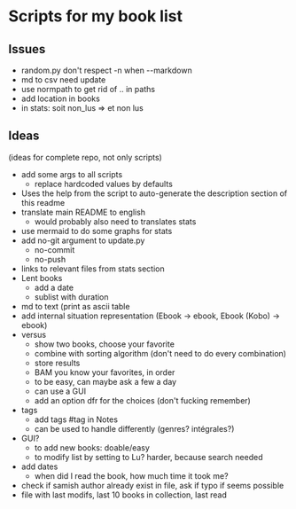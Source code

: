 # Scripts for my book list

## Issues

- random.py don't respect -n when --markdown
- md to csv need update
- use normpath to get rid of .. in paths
- add location in books
- in stats: soit non_lus => et non lus

## Ideas

(ideas for complete repo, not only scripts)
- add some args to all scripts
    - replace hardcoded values by defaults
- Uses the help from the script to auto-generate the description section of this readme
- translate main README to english
    - would probably also need to translates stats
- use mermaid to do some graphs for stats
- add no-git argument to update.py
    - no-commit
    - no-push
- links to relevant files from stats section
- Lent books
    - add a date
    - sublist with duration
- md to text (print as ascii table
- add internal situation representation (Ebook -> ebook, Ebook (Kobo) -> ebook)
- versus
    - show two books, choose your favorite
    - combine with sorting algorithm (don't need to do every combination)
    - store results
    - BAM you know your favorites, in order
    - to be easy, can maybe ask a few a day
    - can use a GUI
    - add an option dfr for the choices (don't fucking remember)
- tags
    - add tags #tag in Notes
    - can be used to handle differently (genres? intégrales?)
- GUI?
    - to add new books: doable/easy
    - to modify list by setting to Lu? harder, because search needed
- add dates
    - when did I read the book, how much time it took me?
- check if samish author already exist in file, ask if typo if seems possible
- file with last modifs, last 10 books in collection, last read

<!-- ## Details from existing scripts -->

